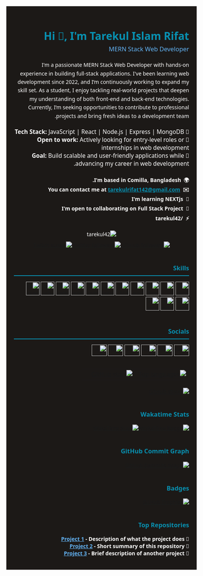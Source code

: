 <div style="background-color:#1c1917; color:#ffffff; padding: 20px; font-family: 'Segoe UI', Tahoma, Geneva, Verdana, sans-serif; direction: rtl; text-align: right;">

  <h1 style="color:#0891b2; margin-bottom: 5px;">Hi 👋, I'm Tarekul Islam Rifat</h1>
  <h3 style="color:#64b5f6; font-weight: normal; margin-top: 0;">MERN Stack Web Developer</h3>

  <p style="max-width: 600px; margin: 20px 0; line-height: 1.6;">
    I'm a passionate MERN Stack Web Developer with hands-on experience in building full-stack applications. I've been learning web development since 2022, and I’m continuously working to expand my skill set. As a student, I enjoy tackling real-world projects that deepen my understanding of both front-end and back-end technologies. Currently, I’m seeking opportunities to contribute to professional projects and bring fresh ideas to a development team.
  </p>

  <p style="font-size: 1.1em; margin-top: 10px;">
    🌟 <strong>Tech Stack:</strong> JavaScript | React | Node.js | Express | MongoDB<br />
    💼 <strong>Open to work:</strong> Actively looking for entry-level roles or internships in web development<br />
    🚀 <strong>Goal:</strong> Build scalable and user-friendly applications while advancing my career in web development.
  </p>

  <ul style="list-style: none; padding: 0; margin: 20px 0; font-weight: 600; line-height: 1.8;">
    <li>🌍  I'm based in Comilla, Bangladesh.</li>
    <li>✉️  You can contact me at <a href="mailto:tarekulrifat142@gmail.com" style="color:#0891b2;">tarekulrifat142@gmail.com</a></li>
    <li>🧠  I'm learning NEXTjs</li>
    <li>🤝  I'm open to collaborating on Full Stack Project</li>
    <li>⚡  /tarekul42</li>
  </ul>

  <div style="margin: 20px 0; text-align: center;">
    <img src="https://komarev.com/ghpvc/?username=tarekul42&label=Profile%20views&color=0891b2&labelColor=1c1917&style=for-the-badge" alt="tarekul42" style="border-radius: 5px;" />
    <div style="margin-top: 10px;">
      <a href="https://www.github.com/tarekul42" target="_blank" rel="noreferrer">
        <img src="https://img.shields.io/github/followers/tarekul42?logo=github&style=for-the-badge&color=0891b2&labelColor=1c1917" alt="GitHub followers" />
      </a>
      <a href="https://www.x.com/tarekul42" target="_blank" rel="noreferrer">
        <img src="https://img.shields.io/twitter/follow/tarekul42?logo=twitter&style=for-the-badge&color=0891b2&labelColor=1c1917" alt="Twitter followers" />
      </a>
      <a href="https://www.twitch.tv/" target="_blank" rel="noreferrer">
        <img src="https://img.shields.io/twitch/status/?logo=twitchsx&style=for-the-badge&color=0891b2&labelColor=1c1917&label=TWITCH+STATUS" alt="Twitch status" />
      </a>
    </div>
  </div>

  <h3 style="color:#0891b2; border-bottom: 2px solid #0891b2; padding-bottom: 8px; margin-top: 40px; margin-bottom: 15px;">Skills</h3>
  <p style="text-align: right;">
    <!-- Skills icons aligned right -->
    <a href="https://developer.mozilla.org/en-US/docs/Web/JavaScript" target="_blank" rel="noreferrer"><img src="https://raw.githubusercontent.com/danielcranney/readme-generator/main/public/icons/skills/javascript-colored.svg" width="36" height="36" alt="JavaScript" /></a>
    <a href="https://code.visualstudio.com/" target="_blank" rel="noreferrer"><img src="https://raw.githubusercontent.com/danielcranney/readme-generator/main/public/icons/skills/visualstudiocode.svg" width="36" height="36" alt="VS Code" /></a>
    <a href="https://developer.mozilla.org/en-US/docs/Glossary/HTML5" target="_blank" rel="noreferrer"><img src="https://raw.githubusercontent.com/danielcranney/readme-generator/main/public/icons/skills/html5-colored.svg" width="36" height="36" alt="HTML5" /></a>
    <a href="https://reactjs.org/" target="_blank" rel="noreferrer"><img src="https://raw.githubusercontent.com/danielcranney/readme-generator/main/public/icons/skills/react-colored.svg" width="36" height="36" alt="React" /></a>
    <a href="https://www.w3.org/TR/CSS/#css" target="_blank" rel="noreferrer"><img src="https://raw.githubusercontent.com/danielcranney/readme-generator/main/public/icons/skills/css3-colored.svg" width="36" height="36" alt="CSS3" /></a>
    <a href="https://tailwindcss.com/" target="_blank" rel="noreferrer"><img src="https://raw.githubusercontent.com/danielcranney/readme-generator/main/public/icons/skills/tailwindcss-colored.svg" width="36" height="36" alt="TailwindCSS" /></a>
    <a href="https://getbootstrap.com/" target="_blank" rel="noreferrer"><img src="https://raw.githubusercontent.com/danielcranney/readme-generator/main/public/icons/skills/bootstrap-colored.svg" width="36" height="36" alt="Bootstrap" /></a>
    <a href="https://mui.com/" target="_blank" rel="noreferrer"><img src="https://raw.githubusercontent.com/danielcranney/readme-generator/main/public/icons/skills/materialui-colored.svg" width="36" height="36" alt="Material UI" /></a>
    <a href="https://nextjs.org/docs" target="_blank" rel="noreferrer"><img src="https://raw.githubusercontent.com/danielcranney/readme-generator/main/public/icons/skills/nextjs-colored.svg" width="36" height="36" alt="NextJs" /></a>
    <a href="https://nodejs.org/en/" target="_blank" rel="noreferrer"><img src="https://raw.githubusercontent.com/danielcranney/readme-generator/main/public/icons/skills/nodejs-colored.svg" width="36" height="36" alt="NodeJS" /></a>
    <a href="https://expressjs.com/" target="_blank" rel="noreferrer"><img src="https://raw.githubusercontent.com/danielcranney/readme-generator/main/public/icons/skills/express-colored.svg" width="36" height="36" alt="Express" /></a>
    <a href="https://www.mongodb.com/" target="_blank" rel="noreferrer"><img src="https://raw.githubusercontent.com/danielcranney/readme-generator/main/public/icons/skills/mongodb-colored.svg" width="36" height="36" alt="MongoDB" /></a>
    <a href="https://firebase.google.com/" target="_blank" rel="noreferrer"><img src="https://raw.githubusercontent.com/danielcranney/readme-generator/main/public/icons/skills/firebase-colored.svg" width="36" height="36" alt="Firebase" /></a>
    <a href="https://www.figma.com/" target="_blank" rel="noreferrer"><img src="https://raw.githubusercontent.com/danielcranney/readme-generator/main/public/icons/skills/figma-colored.svg" width="36" height="36" alt="Figma" /></a>
  </p>

  <h3 style="color:#0891b2; border-bottom: 2px solid #0891b2; padding-bottom: 8px; margin-top: 40px; margin-bottom: 10px;">Socials</h3>
  <p style="text-align: right;">
    <a href="https://dev.to/tarekul42" target="_blank"><img src="https://raw.githubusercontent.com/rahuldkjain/github-profile-readme-generator/master/src/images/icons/Social/devto.svg" alt="DevTo" height="30" width="40" /></a>
    <a href="https://twitter.com/tarekul42" target="_blank"><img src="https://raw.githubusercontent.com/rahuldkjain/github-profile-readme-generator/master/src/images/icons/Social/twitter.svg" alt="Twitter" height="30" width="40" /></a>
    <a href="https://linkedin.com/in/tarekul42" target="_blank"><img src="https://raw.githubusercontent.com/rahuldkjain/github-profile-readme-generator/master/src/images/icons/Social/linked-in-alt.svg" alt="LinkedIn" height="30" width="40" /></a>
    <a href="https://fb.com/tarekul42" target="_blank"><img src="https://raw.githubusercontent.com/rahuldkjain/github-profile-readme-generator/master/src/images/icons/Social/facebook.svg" alt="Facebook" height="30" width="40" /></a>
    <a href="https://instagram.com/tarekul.1001r" target="_blank"><img src="https://raw.githubusercontent.com/rahuldkjain/github-profile-readme-generator/master/src/images/icons/Social/instagram.svg" alt="Instagram" height="30" width="40" /></a>
    <a href="https://medium.com/@tarekul42" target="_blank"><img src="https://raw.githubusercontent.com/rahuldkjain/github-profile-readme-generator/master/src/images/icons/Social/medium.svg" alt="Medium" height="30" width="40" /></a>
  </p>

  <div style="margin-top: 30px;">
    <table style="border: none; width: 100%;">
      <tr>
        <td style="text-align: right; width: 50%;">
          <a href="http://www.github.com/tarekul42">
            <img src="https://github-readme-stats.vercel.app/api/top-langs?username=tarekul42&show_icons=true&locale=en&layout=compact&text_color=ffffff&bg_color=1c1917&hide_border=true&title_color=0891b2" alt="Top languages" />
          </a>
        </td>
        <td style="text-align: right; width: 50%;">
          <a href="http://www.github.com/tarekul42">
            <img src="https://github-readme-stats.vercel.app/api?username=tarekul42&show_icons=true&hide=stars,&count_private=true&title_color=0891b2&text_color=ffffff&icon_color=0891b2&bg_color=1c1917&hide_border=true&show_icons=true" alt="GitHub stats" />
          </a>
        </td>
      </tr>
    </table>
  </div>

  <div style="margin-top: 20px; text-align: right;">
    <a href="http://www.github.com/tarekul42">
      <img src="https://github-readme-streak-stats.herokuapp.com/?user=tarekul42&stroke=ffffff&background=1c1917&ring=0891b2&fire=0891b2&currStreakNum=ffffff&currStreakLabel=0891b2&sideNums=ffffff&sideLabels=ffffff&dates=ffffff&hide_border=true" alt="GitHub streak" />
    </a>
  </div>

  <h3 style="color:#0891b2; margin-top: 40px;">Wakatime Stats</h3>
  <div style="text-align: right;">
    <a href="https://wakatime.com/@tarekul42" target="_blank">
      <img src="https://wakatime.com/badge/user/d1558c50-fba1-48c5-87f4-805c3fe307ec.svg" alt="WakaTime Badge" />
    </a>
    <a href="https://wakatime.com/@tarekul42" target="_blank" style="margin-left: 10px;">
      <img src="https://github-readme-stats.vercel.app/api/wakatime?username=tarekul42&layout=compact&bg_color=1A202C&title_color=2F855A&text_color=ffffff" alt="WakaTime Stats" />
    </a>
  </div>

  <h3 style="color:#0891b2; margin-top: 40px;">GitHub Commit Graph</h3>
  <div style="text-align: right;">
    <a href="http://www.github.com/tarekul42">
      <img src="https://github-readme-activity-graph.cyclic.app/graph?username=tarekul42&bg_color=1c1917&color=ffffff&line=0891b2&point=ffffff&area_color=1c1917&area=true&hide_border=true&custom_title=GitHub%20Commits%20Graph" alt="GitHub Commits Graph" />
    </a>
  </div>

  <h3 style="color:#0891b2; margin-top: 40px;">Badges</h3>
  <p style="text-align: right;">
    <a href="https://github.com/ryo-ma/github-profile-trophy">
      <img src="https://github-profile-trophy.vercel.app/?username=tarekul42" alt="GitHub Trophies" />
    </a>
  </p>

  <h3 style="color:#0891b2; margin-top: 40px;">Top Repositories</h3>
  <ul style="list-style: none; padding: 0; color: #ffffff; font-weight: 600; text-align: right;">
    <li>🔹 <a href="https://github.com/tarekul42/EsPresso-Emporium-client.git" style="color:#64b5f6;">Project 1</a> - Description of what the project does</li>
    <li>🔹 <a href="https://github.com/tarekul42/the-tour-of-Bangladesh_c.git" style="color:#64b5f6;">Project 2</a> - Short summary of this repository</li>
    <li>🔹 <a href="https://github.com/tarekul42/broken-phone.git" style="color:#64b5f6;">Project 3</a> - Brief description of another project</li>
  </ul>

</div>
